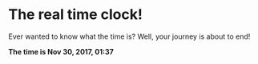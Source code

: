 # The real time clock!

Ever wanted to know what the time is? Well, your journey is about to end!

**The time is Nov 30, 2017, 01:37**